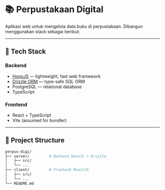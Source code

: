 # 📚 Perpustakaan Digital

Aplikasi web untuk mengelola data buku di perpustakaan. Dibangun menggunakan stack sebagai berikut:

---

## 🚀 Tech Stack

### Backend

-   [HonoJS](https://hono.dev/) — lightweight, fast web framework
-   [Drizzle ORM](https://orm.drizzle.team/) — type-safe SQL ORM
-   PostgreSQL — relational database
-   TypeScript

### Frontend

-   React + TypeScript
-   Vite (assumed for bundler)

---

## 📁 Project Structure

```bash
perpus-digi/
├── server/         # Backend HonoJS + Drizzle
│   ├── src/
│   └── ...
├── client/         # Frontend ReactJS
│   ├── src/
│   └── ...
└── README.md
```
